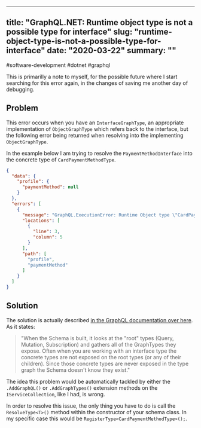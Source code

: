 
---
title: "GraphQL.NET: Runtime object type is not a possible type for interface"
slug: "runtime-object-type-is-not-a-possible-type-for-interface"
date: "2020-03-22"
summary: ""
---

#software-development #dotnet #graphql

This is primarilly a note to myself, for the possible future where I start searching for this error again, in the changes of saving me another day of debugging.

## Problem

This error occurs when you have an `InterfaceGraphType`, an appropriate implementation of `ObjectGraphType` which refers back to the interface, but the following error being returned when resolving into the implementing `ObjectGraphType`.


In the example below I am trying to resolve the `PaymentMethodInterface` into the concrete type of `CardPaymentMethodType`.

```json
{
  "data": {
    "profile": {
      "paymentMethod": null
    }
  },
  "errors": [
    {
      "message": "GraphQL.ExecutionError: Runtime Object type \"CardPaymentMethodType\" is not a possible type for \"PaymentMethodInterface\".\r\n   at GraphQL.Execution.ExecutionStrategy.ValidateNodeResult(ExecutionContext context, ExecutionNode node)\r\n   at GraphQL.Execution.ExecutionStrategy.ExecuteNodeAsync(ExecutionContext context, ExecutionNode node)",
      "locations": [
        {
          "line": 3,
          "column": 5
        }
      ],
      "path": [
        "profile",
        "paymentMethod"
      ]
    }
  ]
}
```

## Solution

The solution is actually described [in the GraphQL documentation over here](https://graphql-dotnet.github.io/docs/getting-started/interfaces#registertype). As it states:

> "When the Schema is built, it looks at the "root" types (Query, Mutation, Subscription) and gathers all of the GraphTypes they expose. Often when you are working with an interface type the concrete types are not exposed on the root types (or any of their children). Since those concrete types are never exposed in the type graph the Schema doesn't know they exist."

The idea this problem would be automatically tackled by either the `.AddGraphQL()` or `.AddGraphTypes()` extension methods on the `IServiceCollection`, like I had, is wrong.

In order to resolve this issue, the only thing you have to do is call the `ResolveType<T>()` method within the constructor of your schema class. In my specific case this would be `RegisterType<CardPaymentMethodType>();`.
